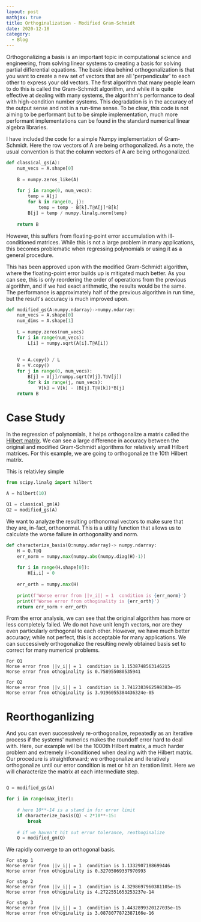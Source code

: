 ```yaml
---
layout: post
mathjax: true
title: Orthoginalization - Modified Gram-Schmidt 
date: 2020-12-18
category:
  - Blog
---
```


Orthogonalizing a basis is an important topic in computational science and engineering, from solving linear systems to creating a basis for solving partial differential equations. The basic idea behind orthogonalization is that you want to create a new set of vectors that are all 'perpendicular' to each other to express your old vectors. The first algorithm that many people learn to do this is called the Gram-Schmidt algorithm, and while it is quite effective at dealing with many systems, the algorithm's performance to deal with high-condition number systems. This degradation is in the accuracy of the output sense and not in a run-time sense. To be clear, this code is not aiming to be performant but to be simple implementation, much more performant implementations can be found in the standard numerical linear algebra libraries.

I have included the code for a simple Numpy implementation of Gram-Schmidt. Here the row vectors of A are being orthogonalized. As a note, the usual convention is that the column vectors of A are being orthogonalized.


```python
def classical_gs(A):
    num_vecs = A.shape[0]
    
    B = numpy.zeros_like(A)
    
    for j in range(0, num_vecs):
        temp = A[j]
        for k in range(0, j):
            temp = temp - B[k].T@A[j]*B[k]
        B[j] = temp / numpy.linalg.norm(temp)
    
    return B
```

However, this suffers from floating-point error accumulation with ill-conditioned matrices. While this is not a large problem in many applications, this becomes problematic when regressing polynomials or using it as a general procedure.

This has been approved upon with the modified Gram-Schmidt algorithm, where the floating-point error builds up is mitigated much better. As you can see, this is only reordering the order of operations from the previous algorithm, and if we had exact arithmetic, the results would be the same. The performance is approximately half of the previous algorithm in run time, but the result's accuracy is much improved upon.

```python
def modified_gs(A:numpy.ndarray)->numpy.ndarray:
    num_vecs = A.shape[0]
    num_dims = A.shape[1]
    
    L = numpy.zeros(num_vecs)
    for i in range(num_vecs):
        L[i] = numpy.sqrt(A[i].T@A[i])
    
    
    V = A.copy() / L
    B = V.copy()   
    for j in range(0, num_vecs):
        B[j] = V[j]/numpy.sqrt(V[j].T@V[j])
        for k in range(j, num_vecs):
            V[k] = V[k] - (B[j].T@V[k])*B[j]    
    return B
```

# Case Study

In the regression of polynomials, it helps orthogonalize a matrix called the [Hilbert matrix](https://en.wikipedia.org/wiki/Hilbert_matrix). We can see a large difference in accuracy between the original and modified Gram-Schmidt algorithms for relatively small Hilbert matrices. For this example, we are going to orthogonalize the 10th Hilbert matrix.

This is relativley simple 

```python
from scipy.linalg import hilbert

A = hilbert(10)

Q1 = classical_gm(A)
Q2 = modified_gs(A)
```

We want to analyze the resulting orthonormal vectors to make sure that they are, in-fact, orthonormal. This is a utility function that allows us to calculate the worse failure in orthogonality and norm.

```python
def characterize_basis(Q:numpy.ndarray)-> numpy.ndarray:
    H = Q.T@Q
    err_norm = numpy.max(numpy.abs(numpy.diag(H)-1))
    
    for i in range(H.shape[0]):
        H[i,i] = 0
    
    err_orth = numpy.max(H)
    
    print(f'Worse error from ||v_i|| = 1  condition is {err_norm}')
    print(f'Worse error from othoginality is {err_orth}')
    return err_norm + err_orth
```

From the error analysis, we can see that the original algorithm has more or less completely failed. We do not have unit length vectors, nor are they even particularly orthogonal to each other. However, we have much better accuracy; while not perfect, this is acceptable for many applications. We can successively orthogonalize the resulting newly obtained basis set to correct for many numerical problems.

```
For Q1
Worse error from ||v_i|| = 1  condition is 1.1538748563146215
Worse error from othoginality is 0.758955080535941

For Q2
Worse error from ||v_i|| = 1  condition is 3.7412383962598383e-05
Worse error from othoginality is 3.9196055384436324e-05
```

# Reorthoganlizing

And you can even successively re-orthogonalize, repeatedly as an iterative process if the systems' numerics makes the roundoff error hard to deal with. Here, our example will be the 1000th Hilbert matrix, a much harder problem and extremely ill-conditioned when dealing with the Hilbert matrix. Our procedure is straightforward; we orthogonalize and iteratively orthogonalize until our error condition is met or hit an iteration limit. Here we will characterize the matrix at each intermediate step.

```python

Q = modified_gs(A)

for i in range(max_iter):
  
    # here 10**-14 is a stand in for error limit
    if characterize_basis(Q) < 2*10**-15:
        break
  
    # if we haven't hit out error tolerance, reothoginalize
    Q = modified_gm(Q)
```

We rapidly converge to an orthogonal basis.

```
For step 1
Worse error from ||v_i|| = 1  condition is 1.1332907188699446
Worse error from othoginality is 0.32705069337970993

For step 2
Worse error from ||v_i|| = 1  condition is 4.3298697960381105e-15
Worse error from othoginality is 4.2722551653253237e-14

For step 3
Worse error from ||v_i|| = 1  condition is 1.4432899320127035e-15
Worse error from othoginality is 3.0878077872387166e-16

```
